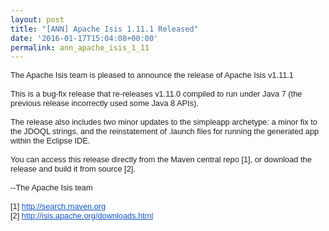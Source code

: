 ```yaml
---
layout: post
title: "[ANN] Apache Isis 1.11.1 Released"
date: '2016-01-17T15:04:08+00:00'
permalink: ann_apache_isis_1_11
---
```

<div style="color: #222222; font-family: arial, sans-serif; font-size: 12.8px;">The Apache Isis team is pleased to announce the release of Apache Isis v1.11.1</div>
  <div style="color: #222222; font-family: arial, sans-serif; font-size: 12.8px;"><br /></div>
  <div style="color: #222222; font-family: arial, sans-serif; font-size: 12.8px;">This is a bug-fix release that re-releases v1.11.0 compiled to run under Java 7 (the previous release incorrectly used some Java 8 APIs).</div>
  <div style="color: #222222; font-family: arial, sans-serif; font-size: 12.8px;"><br /></div>
  <div style="color: #222222; font-family: arial, sans-serif; font-size: 12.8px;">The release also includes two minor updates to the simpleapp archetype: a minor fix to the JDOQL strings, and the reinstatement of .launch files for running the generated app within the Eclipse IDE.</div>
  <div style="color: #222222; font-family: arial, sans-serif; font-size: 12.8px;"><br /></div>
  <div style="color: #222222; font-family: arial, sans-serif; font-size: 12.8px;"><span style="font-size: 12.8px;">You can access this release directly from the Maven central repo [1], or download the release and build it from source [2].</span></div>
  <div style="color: #222222; font-family: arial, sans-serif; font-size: 12.8px;"><br /></div>
  <div style="color: #222222; font-family: arial, sans-serif; font-size: 12.8px;">--The Apache Isis team<br /></div>
  <div style="color: #222222; font-family: arial, sans-serif; font-size: 12.8px;"><br /></div>
  <div style="color: #222222; font-family: arial, sans-serif; font-size: 12.8px;"><span style="font-size: 12.8px;">[1]</span><span style="font-size: 12.8px;"> </span><a href="http://search.maven.org/" target="_blank" style="font-size: 12.8px; color: #1155cc;">http://search.maven.org</a></div>
  <div style="color: #222222; font-family: arial, sans-serif; font-size: 12.8px;">[2] <a href="http://isis.apache.org/downloads.html" target="_blank" style="color: #1155cc;">http://isis.apache.org/<wbr />downloads.html</a></div>
